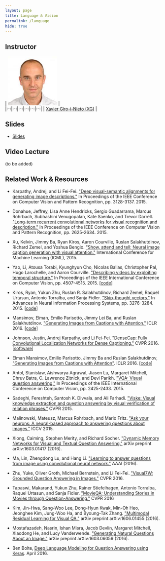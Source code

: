 ```yaml
---
layout: page
title: Language & Vision
permalink: /language
hide: true
---
```


## Instructor

| ![Xavier Giro-i-Nieto][XavierGiro-photo] |  
|:-:|:-:|:-:|:-:|:-:|:-:|
| [Xavier Giro-i-Nieto (XG)](XavierGiro-web) |

[XavierGiro-web]: https://imatge.upc.edu/web/people/xavier-giro
[XavierGiro-photo]: img/instructors/XavierGiro.jpg "Xavier Giro-i-Nieto"

## Slides

* [Slides](slides/D4L4-language.pdf)

## Video Lecture

(to be added)


## Related Work & Resources

* Karpathy, Andrej, and Li Fei-Fei. ["Deep visual-semantic alignments for generating image descriptions."](http://cs.stanford.edu/people/karpathy/deepimagesent/) In Proceedings of the IEEE Conference on Computer Vision and Pattern Recognition, pp. 3128-3137. 2015.

* Donahue, Jeffrey, Lisa Anne Hendricks, Sergio Guadarrama, Marcus Rohrbach, Subhashini Venugopalan, Kate Saenko, and Trevor Darrell. ["Long-term recurrent convolutional networks for visual recognition and description."](http://jeffdonahue.com/lrcn/) In Proceedings of the IEEE Conference on Computer Vision and Pattern Recognition, pp. 2625-2634. 2015.

* Xu, Kelvin, Jimmy Ba, Ryan Kiros, Aaron Courville, Ruslan Salakhutdinov, Richard Zemel, and Yoshua Bengio. ["Show, attend and tell: Neural image caption generation with visual attention."](http://kelvinxu.github.io/projects/capgen.html) International Conference for Machine Learning (ICML), 2015.

* Yao, Li, Atousa Torabi, Kyunghyun Cho, Nicolas Ballas, Christopher Pal, Hugo Larochelle, and Aaron Courville. ["Describing videos by exploiting temporal structure."](http://www.cv-foundation.org/openaccess/content_iccv_2015/html/Yao_Describing_Videos_by_ICCV_2015_paper.html) In Proceedings of the IEEE International Conference on Computer Vision, pp. 4507-4515. 2015. [[code]](https://github.com/yaoli/arctic-capgen-vid)

* Kiros, Ryan, Yukun Zhu, Ruslan R. Salakhutdinov, Richard Zemel, Raquel Urtasun, Antonio Torralba, and Sanja Fidler. ["Skip-thought vectors."](http://papers.nips.cc/paper/5950-skip-thought-vectors) In Advances in Neural Information Processing Systems, pp. 3276-3284. 2015. [[code](https://github.com/ryankiros/skip-thoughts)]

* Mansimov, Elman, Emilio Parisotto, Jimmy Lei Ba, and Ruslan Salakhutdinov. ["Generating Images from Captions with Attention."](http://arxiv.org/abs/1511.02793) ICLR 2016. [[code]](http://gitxiv.com/posts/CLLSLp8cprcbpayCn/generating-images-from-captions-with-attention)

* Johnson, Justin, Andrej Karpathy, and Li Fei-Fei. ["DenseCap: Fully Convolutional Localization Networks for Dense Captioning."](https://cs.stanford.edu/people/karpathy/densecap/) CVPR 2016. [[software](https://github.com/jcjohnson/densecap)]

* Elman Mansimov, Emilio Parisotto, Jimmy Ba and Ruslan Salakhutdinov, ["Generating Images from Captions with Attention"](http://arxiv.org/abs/1511.02793). ICLR 2016. [[code](https://github.com/emansim/text2image)]

*  Antol, Stanislaw, Aishwarya Agrawal, Jiasen Lu, Margaret Mitchell, Dhruv Batra, C. Lawrence Zitnick, and Devi Parikh. ["VQA: Visual question answering."](http://www.cv-foundation.org/openaccess/content_iccv_2015/html/Antol_VQA_Visual_Question_ICCV_2015_paper.html) In Proceedings of the IEEE International Conference on Computer Vision, pp. 2425-2433. 2015.

* Sadeghi, Fereshteh, Santosh K. Divvala, and Ali Farhadi. ["Viske: Visual knowledge extraction and question answering by visual verification of relation phrases."](http://viske.allenai.org/) CVPR 2015.

* Malinowski, Mateusz, Marcus Rohrbach, and Mario Fritz. ["Ask your neurons: A neural-based approach to answering questions about images."](http://www.cv-foundation.org/openaccess/content_iccv_2015/html/Malinowski_Ask_Your_Neurons_ICCV_2015_paper.html) ICCV 2015.

* Xiong, Caiming, Stephen Merity, and Richard Socher. ["Dynamic Memory Networks for Visual and Textual Question Answering."](http://arxiv.org/abs/1603.01417) arXiv preprint arXiv:1603.01417 (2016).

* Ma, Lin, Zhengdong Lu, and Hang Li. ["Learning to answer questions from image using convolutional neural network."](http://arxiv.org/abs/1506.00333) AAAI (2016).

* Zhu, Yuke, Oliver Groth, Michael Bernstein, and Li Fei-Fei. ["Visual7W: Grounded Question Answering in Images."](http://web.stanford.edu/~yukez/visual7w/) CVPR 2016.

* Tapaswi, Makarand, Yukun Zhu, Rainer Stiefelhagen, Antonio Torralba, Raquel Urtasun, and Sanja Fidler. ["MovieQA: Understanding Stories in Movies through Question-Answering."](http://movieqa.cs.toronto.edu/home/) CVPR 2016

* Kim, Jin-Hwa, Sang-Woo Lee, Dong-Hyun Kwak, Min-Oh Heo, Jeonghee Kim, Jung-Woo Ha, and Byoung-Tak Zhang. ["Multimodal Residual Learning for Visual QA."](http://arxiv.org/abs/1606.01455) arXiv preprint arXiv:1606.01455 (2016).

* Mostafazadeh, Nasrin, Ishan Misra, Jacob Devlin, Margaret Mitchell, Xiaodong He, and Lucy Vanderwende. ["Generating Natural Questions About an Image."](http://arxiv.org/abs/1603.06059v3) arXiv preprint arXiv:1603.06059 (2016).

* Ben Bolte, [Deep Language Modeling for Question Answering using Keras](http://benjaminbolte.com/blog/2016/keras-language-modeling.html#recurrent-neural-networks). April 2016.

